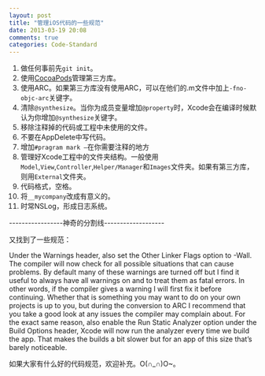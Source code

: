 ```yaml
---
layout: post
title: "管理iOS代码的一些规范"
date: 2013-03-19 20:08
comments: true
categories: Code-Standard
---
```

1.	做任何事前先`git init`。
2.	使用[CocoaPods](http://cocoapods.org/)管理第三方库。
3.	使用ARC。如果第三方库没有使用ARC，可以在他们的.m文件中加上`-fno-objc-arc`关键字。
4.	清除`@synthesize`。当你为成员变量增加`@property`时，Xcode会在编译时候默认为你增加`@synthesize`关键字。
5.	移除注释掉的代码或工程中未使用的文件。
6.	不要在AppDelete中写代码。
7.	增加`#pragram mark –`在你需要注释的地方
8.	管理好Xcode工程中的文件夹结构。一般使用`Model`,`View`,`Controller`,`Helper/Manager`和`Images`文件夹。如果有第三方库，则用`External`文件夹。
9.	代码格式，空格。
10.	将`__mycompany`改成有意义的。
11.	时常NSLog，形成日志系统。

-----------------神奇的分割线-------------------

又找到了一些规范：

Under the Warnings header, also set the Other Linker Flags option to -Wall. The compiler will now check for all possible situations that can cause problems. By default many of these warnings are turned off but I find it useful to always have all warnings on and to treat them as fatal errors. In other words, if the compiler gives a warning I will first fix it before continuing. Whether that is something you may want to do on your own projects is up to you, but during the conversion to ARC I recommend that you take a good look at any issues the compiler may complain about.
For the exact same reason, also enable the Run Static Analyzer option under the Build Options header, Xcode will now run the analyzer every time we build the app. That makes the builds a bit slower but for an app of this size that’s barely noticeable.

如果大家有什么好的代码规范，欢迎补充。O(∩_∩)O~。